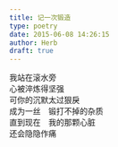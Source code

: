 ```yaml
---  
title: 记一次锻造  
type: poetry  
date: 2015-06-08 14:26:15  
author: Herb  
draft: true
---  
```

我站在滚水旁  
心被淬炼得坚强  
可你的沉默太过狠戾  
成为一丝　锻打不掉的杂质  
直到现在　我的那颗心脏  
还会隐隐作痛